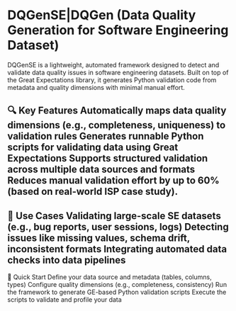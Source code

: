 # DQGenSE|DQGen (Data Quality Generation for Software Engineering Dataset)

DQGenSE is a lightweight, automated framework designed to detect and validate data quality issues in software engineering datasets. Built on top of the Great Expectations library, it generates Python validation code from metadata and quality dimensions with minimal manual effort.

🔍 Key Features
Automatically maps data quality dimensions (e.g., completeness, uniqueness) to validation rules
Generates runnable Python scripts for validating data using Great Expectations
Supports structured validation across multiple data sources and formats
Reduces manual validation effort by up to 60% (based on real-world ISP case study).
--------------
📁 Use Cases
Validating large-scale SE datasets (e.g., bug reports, user sessions, logs)
Detecting issues like missing values, schema drift, inconsistent formats
Integrating automated data checks into data pipelines
--------------
🚀 Quick Start
Define your data source and metadata (tables, columns, types)
Configure quality dimensions (e.g., completeness, consistency)
Run the framework to generate GE-based Python validation scripts
Execute the scripts to validate and profile your data

